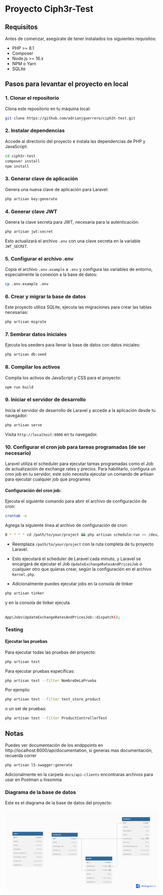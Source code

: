 # Proyecto Ciph3r-Test

## Requisitos
Antes de comenzar, asegúrate de tener instalados los siguientes requisitos:
- PHP >= 8.1
- Composer
- Node.js >= 16.x
- NPM o Yarn
- SQLite

## Pasos para levantar el proyecto en local

### 1. Clonar el repositorio
Clona este repositorio en tu máquina local:
```bash
git clone https://github.com/adrianjguerrero/ciph3t-test.git
```

### 2. Instalar dependencias
Accede al directorio del proyecto e instala las dependencias de PHP y JavaScript:
```bash
cd ciph3r-test
composer install
npm install
```


### 3. Generar clave de aplicación
Genera una nueva clave de aplicación para Laravel:
```bash
php artisan key:generate
```

### 4. Generar clave JWT
Genera la clave secreta para JWT, necesaria para la autenticación:
```bash
php artisan jwt:secret
```

Esto actualizará el archivo `.env` con una clave secreta en la variable `JWT_SECRET`.

### 5. Configurar el archivo .env
Copia el archivo `.env.example` a `.env` y configura las variables de entorno, especialmente la conexión a la base de datos:
```bash
cp .env.example .env
```


### 6. Crear y migrar la base de datos
Este proyecto utiliza SQLite, ejecuta las migraciones para crear las tablas necesarias:
```bash
php artisan migrate
```

### 7. Sembrar datos iniciales
Ejecuta los seeders para llenar la base de datos con datos iniciales:
```bash
php artisan db:seed
```

### 8. Compilar los activos
Compila los activos de JavaScript y CSS para el proyecto:
```bash
npm run build
```

### 9. Iniciar el servidor de desarrollo
Inicia el servidor de desarrollo de Laravel y accede a la aplicación desde tu navegador:
```bash
php artisan serve
```
Visita `http://localhost:8000` en tu navegador.

### 10. Configurar el cron job para tareas programadas (de ser necesario)
Laravel utiliza el scheduler para ejecutar tareas programadas como el Job de actualización de exchange rates y precios. Para habilitarlo, configura un cron job en tu servidor, este solo necesita ejecutar un comando de artisan para ejecutar cualquier job que programes

#### Configuración del cron job:
Ejecuta el siguiente comando para abrir el archivo de configuración de cron:
```bash
crontab -e
```

Agrega la siguiente línea al archivo de configuración de cron:
```bash
0 * * * * cd /path/to/your/project && php artisan schedule:run >> /dev/null 2>&1
```

- Reemplaza `/path/to/your/project` con la ruta completa de tu proyecto Laravel.
- Esto ejecutará el scheduler de Laravel cada minuto, y Laravel se encargará de ejecutar el Job `UpdateExchangeRatesAndPricesJob` o cualquier otro que quieras crear, según la configuración en el archivo `Kernel.php`.

- Adicionalmente puedes ejecutar jobs en la consola de tinker

```bash
php artisan tinker

```
y en la consola de tinker ejecuta

```bash

App\Jobs\UpdateExchangeRatesAndPricesJob::dispatch();
```

### Testing

#### Ejecutar las pruebas
Para ejecutar todas las pruebas del proyecto:
```bash
php artisan test
```

Para ejecutar pruebas específicas:
```bash
php artisan test --filter NombreDeLaPrueba
```

Por ejemplo:
```bash
php artisan test --filter test_store_product
```

o un set de pruebas:
```bash
php artisan test --filter ProductControllerTest
```

## Notas
Puedes ver documentación de los endppoints en  http://localhost:8000/api/documentation, si generas mas documentación, recuerda correr 
```bash
php artisan l5-swagger:generate
```

Adicionalmente en la carpeta `docs/api-clients` encontraras archivos para usar en Postman u Insomnia

### Diagrama de la base de datos

Este es el diagrama de la base de datos del proyecto:

![Diagrama de la base de datos](docs/images/database-diagram.png)